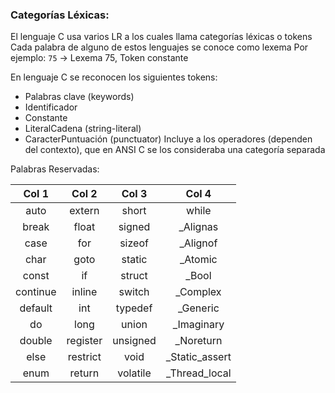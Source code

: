 ### Categorías Léxicas:
El lenguaje C usa varios LR a los cuales llama categorías léxicas o tokens
Cada palabra de alguno de estos lenguajes se conoce como lexema
Por ejemplo: `75` -> Lexema 75, Token constante

En lenguaje C se reconocen los siguientes tokens:
- Palabras clave (keywords)
- Identificador
- Constante
- LiteralCadena (string-literal)
- CaracterPuntuación (punctuator)
	Incluye a los operadores (dependen del contexto), que en ANSI C se los consideraba una categoría separada

Palabras Reservadas:

|  Col 1   |  Col 2   |  Col 3   |      Col 4       |
|:--------:|:--------:|:--------:|:----------------:|
|   auto   |  extern  |  short   |      while       |
|  break   |  float   |  signed  |    \_Alignas     |
|   case   |   for    |  sizeof  |    \_Alignof     |
|   char   |   goto   |  static  |     \_Atomic     |
|  const   |    if    |  struct  |      \_Bool      |
| continue |  inline  |  switch  |    \_Complex     |
| default  |   int    | typedef  |    \_Generic     |
|    do    |   long   |  union   |   \_Imaginary    |
|  double  | register | unsigned |    \_Noreturn    |
|   else   | restrict |   void   | \_Static\_assert |
|   enum   |  return  | volatile | \_Thread\_local  |
